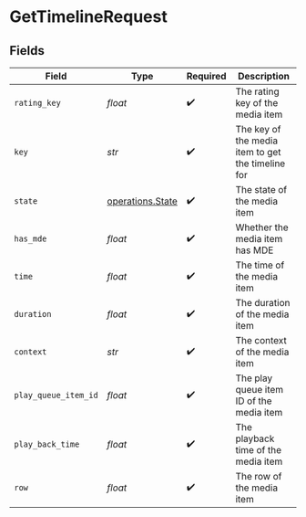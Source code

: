 # GetTimelineRequest


## Fields

| Field                                                | Type                                                 | Required                                             | Description                                          |
| ---------------------------------------------------- | ---------------------------------------------------- | ---------------------------------------------------- | ---------------------------------------------------- |
| `rating_key`                                         | *float*                                              | :heavy_check_mark:                                   | The rating key of the media item                     |
| `key`                                                | *str*                                                | :heavy_check_mark:                                   | The key of the media item to get the timeline for    |
| `state`                                              | [operations.State](../../models/operations/state.md) | :heavy_check_mark:                                   | The state of the media item                          |
| `has_mde`                                            | *float*                                              | :heavy_check_mark:                                   | Whether the media item has MDE                       |
| `time`                                               | *float*                                              | :heavy_check_mark:                                   | The time of the media item                           |
| `duration`                                           | *float*                                              | :heavy_check_mark:                                   | The duration of the media item                       |
| `context`                                            | *str*                                                | :heavy_check_mark:                                   | The context of the media item                        |
| `play_queue_item_id`                                 | *float*                                              | :heavy_check_mark:                                   | The play queue item ID of the media item             |
| `play_back_time`                                     | *float*                                              | :heavy_check_mark:                                   | The playback time of the media item                  |
| `row`                                                | *float*                                              | :heavy_check_mark:                                   | The row of the media item                            |